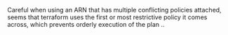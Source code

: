 Careful when using an ARN that has multiple conflicting
policies attached, seems that terraform uses the first 
or most restrictive policy it comes across, which prevents
orderly execution of the plan ..
